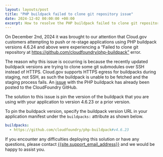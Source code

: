 ```yaml
---
layout: layouts/post
title: "PHP buildpack failed to clone git repository issue"
date: 2024-12-02 00:00:00 +00:00
excerpt: How to resolve the PHP buildpack failed to clone git repository issue
---
```


On December 2nd, 2024 it was brought to our attention that Cloud.gov customers attempting to push or re-stage applications using PHP buildpack versions 4.6.24 and above were experiencing a “Failed to clone git repository at https://github.com/cloudfoundry/php-buildpack” error.

The reason why this issue is occurring is because the recently updated buildpack versions are trying to clone some git submodules over SSH instead of HTTPS. Cloud.gov supports HTTPS egress for buildpacks during staging, not SSH, as such the buildpack is unable to be fetched and the staging process fails. An [issue](https://github.com/cloudfoundry/php-buildpack/issues/1110) with the PHP buildpack has already been posted to the CloudFoundry GitHub.

The solution to this issue is pin the version of the buildpack that you are using with your application to version 4.6.23 or a prior version.

To pin the buildpack version, specify the buildpack version URL in your application manifest under the `buildpacks:` attribute as shown below.

```yaml
buildpacks:
  - https://github.com/cloudfoundry/php-buildpack#v4.6.23
```

If you encounter any difficulties deploying this solution or have any questions, please contact [{{site.support_email_address}}]({{site.support_email}}) and we would be happy to assist you.
